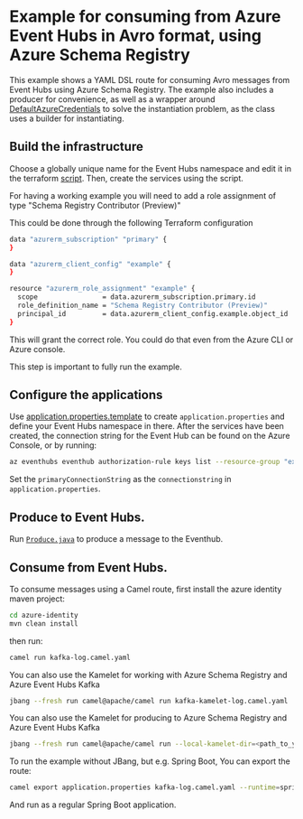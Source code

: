 # Example for consuming from Azure Event Hubs in Avro format, using Azure Schema Registry

This example shows a YAML DSL route for consuming Avro messages from Event Hubs using Azure Schema Registry.
The example also includes a producer for convenience, as well as a wrapper around [DefaultAzureCredentials](https://learn.microsoft.com/en-us/java/api/com.azure.identity.defaultazurecredential?view=azure-java-stable)
to solve the instantiation problem, as the class uses a builder for instantiating.

## Build the infrastructure

Choose a globally unique name for the Event Hubs namespace and edit it in the terraform [script](main.tf).
Then, create the services using the script.

For having a working example you will need to add a role assignment of type "Schema Registry Contributor (Preview)"

This could be done through the following Terraform configuration

```bash
data "azurerm_subscription" "primary" {
}

data "azurerm_client_config" "example" {
}

resource "azurerm_role_assignment" "example" {
  scope                = data.azurerm_subscription.primary.id
  role_definition_name = "Schema Registry Contributor (Preview)"
  principal_id         = data.azurerm_client_config.example.object_id
}
```

This will grant the correct role. You could do that even from the Azure CLI or Azure console.

This step is important to fully run the example.

## Configure the applications

Use [application.properties.template](application.properties.template) to create `application.properties` and define your Event Hubs namespace in there.
After the services have been created, the connection string for the Event Hub can be found on the Azure Console,
or by running:
```bash
az eventhubs eventhub authorization-rule keys list --resource-group "example-rg" --namespace-name "example-namespace" --eventhub-name "my-topic" --name "rw_policy"
```
Set the `primaryConnectionString` as the `connectionstring` in `application.properties`.

## Produce to Event Hubs.

Run [`Produce.java`](./azure-identity/src/main/java/com/acme/example/eventhubs/Produce.java) to produce a message to the Eventhub.

## Consume from Event Hubs.

To consume messages using a Camel route, first install the azure identity maven project:
```bash
cd azure-identity
mvn clean install
```
then run:
```bash
camel run kafka-log.camel.yaml 
```

You can also use the Kamelet for working with Azure Schema Registry and Azure Event Hubs Kafka

```bash
jbang --fresh run camel@apache/camel run kafka-kamelet-log.camel.yaml
```

You can also use the Kamelet for producing to Azure Schema Registry and Azure Event Hubs Kafka 

```bash
jbang --fresh run camel@apache/camel run --local-kamelet-dir=<path_to_your_local_kamelets> azure-kafka-schema-registry-producer.camel.yaml
```

To run the example without JBang, but e.g. Spring Boot, You can export the route:
```bash
camel export application.properties kafka-log.camel.yaml --runtime=spring-boot --directory=code --gav com.acme.example:azure-sr:1.0.0
```
And run as a regular Spring Boot application.
